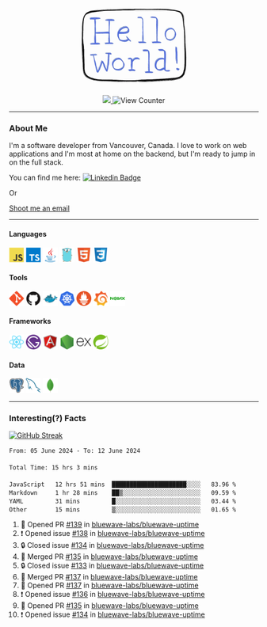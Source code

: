 <div align="center">
    <img src="./img/hello_world.webp" height="200px" width="">
    <div>
        <a href="https://www.linkedin.com/in/ajhollid">
            <img src="https://img.shields.io/badge/LinkedIn-blue"/>
        </a>
        <img src="https://komarev.com/ghpvc/?username=ajhollid&color=yellow" alt="View Counter">
    </div>
</div>

---

### About Me

I'm a software developer from Vancouver, Canada. I love to work on web applications and I'm most at home on the backend, but I'm ready to jump in on the full stack.

You can find me here: [![Linkedin Badge](https://img.shields.io/badge/-ajhollid-blue?style=flat&logo=Linkedin&logoColor=white)](https://www.linkedin.com/in/ajhollid)

Or

[Shoot me an email](mailto:ajhollid@gmail.com)

---

#### Languages

<div>
    <img src="./img/devicons/javascript-original.svg" width=30 height=30 alt="JavaScript">
    <img src="/img/devicons/typescript-original.svg" width=30 height=30 alt="TypeScript">
    <img src="./img/devicons/java-original.svg" width=30 height=30 alt="Java">
    <img src="./img/devicons/go-original.svg" width=30 height=30 alt="Golang">
    <img src="./img/devicons/html5-original.svg" width=30 height=30 alt="HTML 5">
    <img src="./img/devicons/css3-original.svg" width=30 height=30 alt="CSS 3">
</div>

#### Tools

<div>
    <img src="./img/devicons/git-original.svg" width=30 height=30 alt="Git">
    <img src="./img/devicons/github-original.svg" width=30 height=30 alt="Github">
    <img src="./img/devicons/docker-original.svg" width=30 
    height=30 alt="Docker">
    <img src="./img/devicons/kubernetes-original.svg" width=30 height=30 alt="K8">
    <img src="./img/devicons/prometheus-original.svg" width=30 height=30 alt="Prometheus">
    <img src="./img/devicons/grafana-original.svg" width=30 height=30 alt="Grafana">
    <img src="./img/devicons/nginx-original.svg" width=30 height=30 alt="Nginx">
</div>

#### Frameworks

<div>
    <img src="./img/devicons/react-original.svg" width=30 height=30 alt="React">
    <img src="./img/devicons/gatsby-original.svg" width=30 height=30 alt="Gatsby">
    <img src="./img/devicons/angularjs-original.svg" width=30 height=30 alt="AngularJS">
    <img src="./img/devicons/nodejs-original.svg" width=30 height=30 alt="NodeJS">
    <img src="./img/devicons/express-original.svg" width=30 height=30 alt="Express">
    <img src="./img/devicons/spring-original.svg" width=30 height=30 alt="Spring">
</div>

#### Data

<div>
    <img src="./img/devicons/postgresql-original.svg" width=30 height=30 alt="Postgresql">
    <img src="./img/devicons/mysql-original.svg" width=30 height=30 alt="Mysql">
    <img src="./img/devicons/mongodb-original.svg" width=30 height=30 alt="MongoDB">
</div>

---

### Interesting(?) Facts

[![GitHub Streak](http://github-readme-streak-stats.herokuapp.com?user=ajhollid)](https://git.io/streak-stats)

 <!--START_SECTION:waka-->

```txt
From: 05 June 2024 - To: 12 June 2024

Total Time: 15 hrs 3 mins

JavaScript   12 hrs 51 mins  █████████████████████░░░░   83.96 %
Markdown     1 hr 28 mins    ██▒░░░░░░░░░░░░░░░░░░░░░░   09.59 %
YAML         31 mins         █░░░░░░░░░░░░░░░░░░░░░░░░   03.44 %
Other        15 mins         ▒░░░░░░░░░░░░░░░░░░░░░░░░   01.65 %
```

<!--END_SECTION:waka-->


<!--START_SECTION:activity-->
1. 💪 Opened PR [#139](https://github.com/bluewave-labs/bluewave-uptime/pull/139) in [bluewave-labs/bluewave-uptime](https://github.com/bluewave-labs/bluewave-uptime)
2. ❗ Opened issue [#138](https://github.com/bluewave-labs/bluewave-uptime/issues/138) in [bluewave-labs/bluewave-uptime](https://github.com/bluewave-labs/bluewave-uptime)
3. 🔒 Closed issue [#134](https://github.com/bluewave-labs/bluewave-uptime/issues/134) in [bluewave-labs/bluewave-uptime](https://github.com/bluewave-labs/bluewave-uptime)
4. 🎉 Merged PR [#135](https://github.com/bluewave-labs/bluewave-uptime/pull/135) in [bluewave-labs/bluewave-uptime](https://github.com/bluewave-labs/bluewave-uptime)
5. 🔒 Closed issue [#133](https://github.com/bluewave-labs/bluewave-uptime/issues/133) in [bluewave-labs/bluewave-uptime](https://github.com/bluewave-labs/bluewave-uptime)
6. 🎉 Merged PR [#137](https://github.com/bluewave-labs/bluewave-uptime/pull/137) in [bluewave-labs/bluewave-uptime](https://github.com/bluewave-labs/bluewave-uptime)
7. 💪 Opened PR [#137](https://github.com/bluewave-labs/bluewave-uptime/pull/137) in [bluewave-labs/bluewave-uptime](https://github.com/bluewave-labs/bluewave-uptime)
8. ❗ Opened issue [#136](https://github.com/bluewave-labs/bluewave-uptime/issues/136) in [bluewave-labs/bluewave-uptime](https://github.com/bluewave-labs/bluewave-uptime)
9. 💪 Opened PR [#135](https://github.com/bluewave-labs/bluewave-uptime/pull/135) in [bluewave-labs/bluewave-uptime](https://github.com/bluewave-labs/bluewave-uptime)
10. ❗ Opened issue [#134](https://github.com/bluewave-labs/bluewave-uptime/issues/134) in [bluewave-labs/bluewave-uptime](https://github.com/bluewave-labs/bluewave-uptime)
<!--END_SECTION:activity-->
